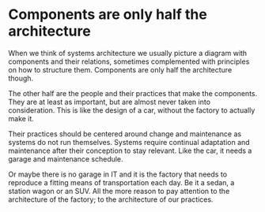 # Components are only half the architecture

When we think of systems architecture we usually picture a diagram with
components and their relations, sometimes complemented with principles
on how to structure them. Components are only half the architecture
though.

The other half are the people and their practices that make the
components. They are at least as important, but are almost never
taken into consideration. This is like the design of a car, without
the factory to actually make it.

Their practices should be centered around change and maintenance as
systems do not run themselves. Systems require continual adaptation and
maintenance after their conception to stay relevant. Like the car, it 
needs a garage and maintenance schedule.

Or maybe there is no garage in IT and it is the factory that needs
to reproduce a fitting means of transportation each day. Be it a
sedan, a station wagon or an SUV. All the more reason to pay
attention to the architecture of the factory; to the architecture of 
our practices.
